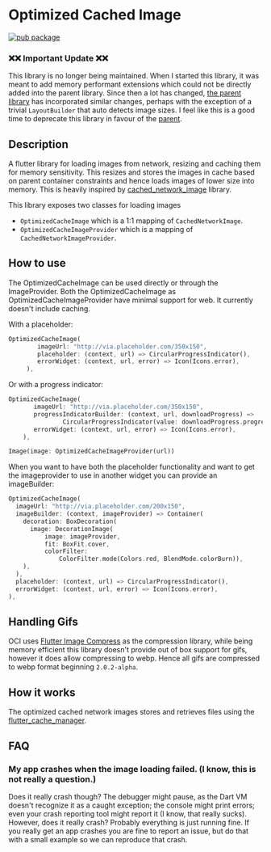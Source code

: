 # Optimized Cached Image

[![pub package](https://img.shields.io/pub/v/optimized_cached_image.svg)](https://pub.dartlang.org/packages/optimized_cached_image)

### ❌❌ Important Update ❌❌ ###
This library is no longer being maintained. When I started this library, it was meant to add memory performant extensions which could not be directly added into the parent library. Since then a lot has changed, [the parent library](https://github.com/Baseflow/flutter_cached_network_image) has incorporated similar changes, perhaps with the exception of a trivial `LayoutBuilder` that auto detects image sizes. I feel like this is a good time to deprecate this library in favour of the [parent](https://github.com/Baseflow/flutter_cached_network_image).

## Description
A flutter library for loading images from network, resizing and caching them for memory sensitivity.
This resizes and stores the images in cache based on parent container constraints and hence
loads images of lower size into memory. This is heavily inspired by [cached_network_image](https://pub.dev/packages/cached_network_image) library.

This library exposes two classes for loading images
- `OptimizedCacheImage` which is a 1:1 mapping of `CachedNetworkImage`.
- `OptimizedCacheImageProvider` which is a mapping of `CachedNetworkImageProvider`.

## How to use
The OptimizedCacheImage can be used directly or through the ImageProvider.
Both the OptimizedCacheImage as OptimizedCacheImageProvider have minimal support for web. It currently doesn't include caching.

With a placeholder:
```dart
OptimizedCacheImage(
        imageUrl: "http://via.placeholder.com/350x150",
        placeholder: (context, url) => CircularProgressIndicator(),
        errorWidget: (context, url, error) => Icon(Icons.error),
     ),
 ```
 
 Or with a progress indicator:
 ```dart
OptimizedCacheImage(
        imageUrl: "http://via.placeholder.com/350x150",
        progressIndicatorBuilder: (context, url, downloadProgress) =>
                CircularProgressIndicator(value: downloadProgress.progress),
        errorWidget: (context, url, error) => Icon(Icons.error),
     ),
 ```


````dart
Image(image: OptimizedCacheImageProvider(url))
````

When you want to have both the placeholder functionality and want to get the imageprovider to use in another widget you can provide an imageBuilder:
```dart
OptimizedCacheImage(
  imageUrl: "http://via.placeholder.com/200x150",
  imageBuilder: (context, imageProvider) => Container(
    decoration: BoxDecoration(
      image: DecorationImage(
          image: imageProvider,
          fit: BoxFit.cover,
          colorFilter:
              ColorFilter.mode(Colors.red, BlendMode.colorBurn)),
    ),
  ),
  placeholder: (context, url) => CircularProgressIndicator(),
  errorWidget: (context, url, error) => Icon(Icons.error),
),
```

## Handling Gifs
OCI uses [Flutter Image Compress](https://pub.dev/packages/flutter_image_compress) as the compression library, while being memory efficient this library doesn't provide out of box support for gifs, however it does allow compressing to webp. Hence all gifs are compressed to webp format beginning `2.0.2-alpha`.

## How it works
The optimized cached network images stores and retrieves files using the [flutter_cache_manager](https://pub.dev/packages/flutter_cache_manager).

## FAQ
### My app crashes when the image loading failed. (I know, this is not really a question.)
Does it really crash though? The debugger might pause, as the Dart VM doesn't recognize it as a caught exception; the console might print errors; even your crash reporting tool might report it (I know, that really sucks). However, does it really crash? Probably everything is just running fine. If you really get an app crashes you are fine to report an issue, but do that with a small example so we can reproduce that crash.
